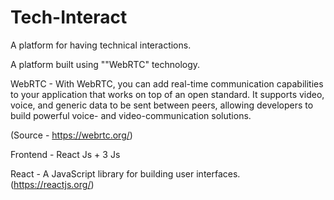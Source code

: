 # Tech-Interact
A platform for having technical interactions.

A platform built using ""WebRTC" technology.

WebRTC - With WebRTC, you can add real-time communication capabilities to your application that works on top of an open standard. It supports video, voice, and generic data to be sent between peers, allowing developers to build powerful voice- and video-communication solutions.

(Source - https://webrtc.org/)

Frontend - React Js + 3 Js

React - A JavaScript library for building user interfaces.
(https://reactjs.org/)
